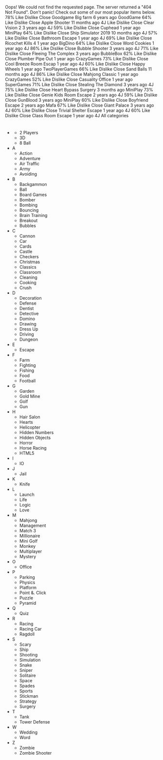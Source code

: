 Oops! We could not find the requested page. The server returned a "404 Not Found". Don't panic! Check out some of our most popular items below. 78% Like Dislike Close Goodgame Big farm 6 years ago GoodGame 64% Like Dislike Close Apple Shooter 11 months ago 4J Like Dislike Close Clear Vision 2 3 years ago 4J 59% Like Dislike Close Cuphead 1 year ago MiniPlay 64% Like Dislike Close Ship Simulator 2019 10 months ago 4J 57% Like Dislike Close Bathroom Escape 1 year ago 4J 69% Like Dislike Close Ricochet Kills 4 1 year ago BigDino 64% Like Dislike Close Word Cookies 1 year ago 4J 86% Like Dislike Close Bubble Shooter 3 years ago 4J 71% Like Dislike Close Fleeing The Complex 3 years ago BubbleBox 62% Like Dislike Close Plumber Pipe Out 1 year ago CrazyGames 73% Like Dislike Close Cool Breeze Room Escap 1 year ago 4J 60% Like Dislike Close Happy Wheels 1 year ago TwoPlayerGames 66% Like Dislike Close Sand Balls 11 months ago 4J 86% Like Dislike Close Mahjong Classic 1 year ago CrazyGames 52% Like Dislike Close Casuality Office 1 year ago SuperGames 71% Like Dislike Close Stealing The Diamond 3 years ago 4J 75% Like Dislike Close Heart Bypass Surgery 3 months ago MiniPlay 73% Like Dislike Close Genie Kids Room Escape 2 years ago 4J 59% Like Dislike Close GunBlood 3 years ago MiniPlay 60% Like Dislike Close Boyfriend Escape 2 years ago Mafa 67% Like Dislike Close Giant Palace 3 years ago 4J 60% Like Dislike Close Trivial Shelter Escape 1 year ago 4J 60% Like Dislike Close Class Room Escape 1 year ago 4J All categories

*   #
    *   2 Players
    *   3D
    *   8 Ball
*   A
    *   Action
    *   Adventure
    *   Air Traffic
    *   Army
    *   Avoiding
*   B
    *   Backgammon
    *   Ball
    *   Board Games
    *   Bomber
    *   Bombing
    *   Bouncing
    *   Brain Training
    *   Breakout
    *   Bubbles
*   C
    *   Cannon
    *   Car
    *   Cards
    *   Castle
    *   Checkers
    *   Christmas
    *   Classics
    *   Classroom
    *   Cleaning
    *   Cooking
    *   Crush
*   D
    *   Decoration
    *   Defense
    *   Dentist
    *   Detective
    *   Domino
    *   Drawing
    *   Dress Up
    *   Driving
    *   Dungeon
*   E
    *   Escape
*   F
    *   Farm
    *   Fighting
    *   Fishing
    *   Food
    *   Football
*   G
    *   Garden
    *   Gold Mine
    *   Golf
    *   Gun
*   H
    *   Hair Salon
    *   Hearts
    *   Helicopter
    *   Hidden Numbers
    *   Hidden Objects
    *   Horror
    *   Horse Racing
    *   HTML5
*   I
    *   IO
*   J
    *   Jail
*   K
    *   Knife
*   L
    *   Launch
    *   Life
    *   Logic
    *   Love
*   M
    *   Mahjong
    *   Management
    *   Match 3
    *   Millionaire
    *   Mini Golf
    *   Monkey
    *   Multiplayer
    *   Mystery
*   O
    *   Office
*   P
    *   Parking
    *   Physics
    *   Platform
    *   Point &. Click
    *   Puzzle
    *   Pyramid
*   Q
    *   Quiz
*   R
    *   Racing
    *   Racing Car
    *   Ragdoll
*   S
    *   Scary
    *   Ship
    *   Shooting
    *   Simulation
    *   Snake
    *   Sniper
    *   Solitaire
    *   Space
    *   Spades
    *   Sports
    *   Stickman
    *   Strategy
    *   Surgery
*   T
    *   Tank
    *   Tower Defense
*   W
    *   Wedding
    *   Word
*   Z
    *   Zombie
    *   Zombie Shooter